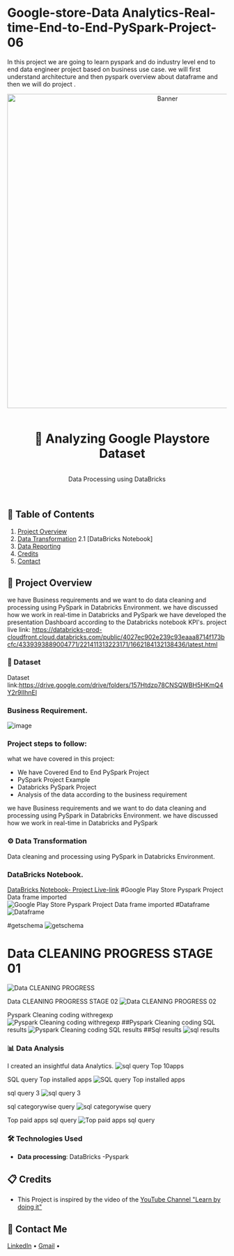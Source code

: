 # Google-store-Data Analytics-Real-time-End-to-End-PySpark-Project-06
In this project we are going to learn pyspark and do industry level end to end  data engineer project based on business use case. we will first understand architecture and then pyspark overview about dataframe and then we will do project .
<div align="center">
  <a href="#">
    <img src="https://github.com/zBalachandar/Google-store-Real-time-End-to-End-PySpark-Project-06/blob/8c1a16c078aff75876dd57563643417e943fe1da/Assets/Banner.png" alt="Banner" width="720">
  </a>

  <div id="user-content-toc">
    <ul>
      <summary><h1 style="display: inline-block;">🔧 Analyzing Google Playstore Dataset </h1></summary>
    </ul>
  </div>
  
  <p>Data Processing using DataBricks</p>
</div>
<br>

## 📝 Table of Contents
1. [Project Overview](#introduction)
2. [Data Transformation](#data-transformation)
   2.1 [DataBricks Notebook]
3. [Data Reporting](#data-reporting)
4. [Credits](#credits)
5. [Contact](#contact)

<a name="introduction"></a>
## 🔬 Project Overview

we have Business requirements and we want to do data cleaning and processing using PySpark in Databricks Environment.
we have discussed how we work in real-time in Databricks and PySpark 
we have developed the presentation Dashboard according to the Databricks notebook KPI's. 
project live link: https://databricks-prod-cloudfront.cloud.databricks.com/public/4027ec902e239c93eaaa8714f173bcfc/4339393889004771/221411313223171/1662184132138436/latest.html


### 💾 Dataset
Dataset link:https://drive.google.com/drive/folders/157Htdzp78CNSQWBH5HKmQ4Y2r9IIhnEl

### Business Requirement.
![image](https://github.com/zBalachandar/Google-store-Real-time-End-to-End-PySpark-Project-06/blob/6c94adb32e09566be3fadb92408f28ff054ccb71/Assets/Business%20Req.jpg)

### Project steps to follow: 
what we have covered in this project:

- We have Covered End to End PySpark Project 
- PySpark Project Example
- Databricks PySpark Project
- Analysis of the data according to the business requirement

we have Business requirements and we want to do data cleaning and processing using PySpark in Databricks Environment.
we have discussed how we work in real-time in Databricks and PySpark 


<a name="data-transformation"></a>
### ⚙️ Data Transformation
 Data cleaning and processing using PySpark in Databricks Environment.
### DataBricks Notebook.
[DataBricks Notebook- Project Live-link](https://databricks-prod-cloudfront.cloud.databricks.com/public/4027ec902e239c93eaaa8714f173bcfc/4339393889004771/221411313223171/1662184132138436/latest.html)
#Google Play Store Pyspark Project Data frame imported
![Google Play Store Pyspark Project Data frame imported](https://github.com/zBalachandar/Google-store-Real-time-End-to-End-PySpark-Project-06/blob/6c94adb32e09566be3fadb92408f28ff054ccb71/Assets/Google%20playstore%20Pyspark%20Project%20DE0.png)
#Dataframe
![Dataframe](https://github.com/zBalachandar/Google-store-Real-time-End-to-End-PySpark-Project-06/blob/6c94adb32e09566be3fadb92408f28ff054ccb71/Assets/Dataframe01.png)

#getschema
![getschema](https://github.com/zBalachandar/Google-store-Real-time-End-to-End-PySpark-Project-06/blob/6c94adb32e09566be3fadb92408f28ff054ccb71/Assets/get%20Schema%20De.png)
# Data CLEANING PROGRESS STAGE 01
![Data CLEANING PROGRESS](https://github.com/zBalachandar/Google-store-Real-time-End-to-End-PySpark-Project-06/blob/6c94adb32e09566be3fadb92408f28ff054ccb71/Assets/Data%20CLEANING%20PROGRESS.png)

Data CLEANING PROGRESS STAGE 02
![Data CLEANING PROGRESS 02](https://github.com/zBalachandar/Google-store-Real-time-End-to-End-PySpark-Project-06/blob/6c94adb32e09566be3fadb92408f28ff054ccb71/Assets/Data%20CLEANING%20PROGRESS%2002.png)

Pyspark Cleaning coding withregexp
![Pyspark Cleaning coding withregexp](https://github.com/zBalachandar/Google-store-Real-time-End-to-End-PySpark-Project-06/blob/6c94adb32e09566be3fadb92408f28ff054ccb71/Assets/Pyspark%20Cleaning%20coding%20withregexp.png)
##Pyspark Cleaning coding SQL results
![Pyspark Cleaning coding SQL results](https://github.com/zBalachandar/Google-store-Real-time-End-to-End-PySpark-Project-06/blob/6c94adb32e09566be3fadb92408f28ff054ccb71/Assets/Pyspark%20Cleaning%20coding%20sql%20results.png)
##Sql results
![sql results](https://github.com/zBalachandar/Google-store-Real-time-End-to-End-PySpark-Project-06/blob/6c94adb32e09566be3fadb92408f28ff054ccb71/Assets/sql%20results.png)

<a name="data-reporting"></a>
### 📊 Data Analysis
I created an insightful data Analytics.
![sql query Top 10apps](https://github.com/zBalachandar/Google-store-Real-time-End-to-End-PySpark-Project-06/blob/6c94adb32e09566be3fadb92408f28ff054ccb71/Assets/sql%20query%20Top%2010apps.png)

SQL query Top installed apps
![SQL query Top installed apps](https://github.com/zBalachandar/Google-store-Real-time-End-to-End-PySpark-Project-06/blob/6c94adb32e09566be3fadb92408f28ff054ccb71/Assets/sql%20query%20Top%20installed%20apps.png)

sql query 3 
![sql query 3 ](https://github.com/zBalachandar/Google-store-Real-time-End-to-End-PySpark-Project-06/blob/6c94adb32e09566be3fadb92408f28ff054ccb71/Assets/sql%20query%203%20.png)

sql categorywise query
![sql categorywise query](https://github.com/zBalachandar/Google-store-Real-time-End-to-End-PySpark-Project-06/blob/6c94adb32e09566be3fadb92408f28ff054ccb71/Assets/sql%20categorywise%20query.png)

Top paid apps sql query
![Top paid apps sql query](https://github.com/zBalachandar/Google-store-Real-time-End-to-End-PySpark-Project-06/blob/6c94adb32e09566be3fadb92408f28ff054ccb71/Assets/Top%20paid%20apps%20sql%20query.png)


### 🛠️ Technologies Used

- **Data processing**: DataBricks -Pyspark

<a name="credits"></a>
## 📋 Credits

- This Project is inspired by the video of the [YouTube Channel "Learn by doing it"](https://www.youtube.com/watch?v=pMqnvXgPKlI&list=PLOlK8ytA0MghGmAAT8W2u7VYmICdzeU5t&index=1&t=96s)  

<a name="contact"></a>
## 📨 Contact Me

[LinkedIn](https://www.linkedin.com/in/balachandars2022/) •
[Gmail](balachandar2014elu@gmail.com)  •
